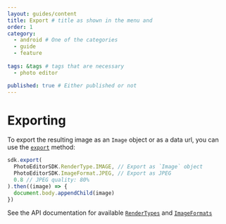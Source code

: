 ```yaml
---
layout: guides/content
title: Export # title as shown in the menu and 
order: 1
category: 
  - android # One of the categories
  - guide
  - feature
  
tags: &tags # tags that are necessary
  - photo editor 

published: true # Either published or not 
---
```



# Exporting

To export the resulting image as an `Image` object or as a data url, you can use the [`export`](http://static.photoeditorsdk.com/docs/html5/PhotoEditorSDK.html#export)
method:

```js
sdk.export(
  PhotoEditorSDK.RenderType.IMAGE, // Export as `Image` object
  PhotoEditorSDK.ImageFormat.JPEG, // Export as JPEG
  0.8 // JPEG quality: 80%
).then((image) => {
  document.body.appendChild(image)
})
```

See the API documentation for available [`RenderTypes`](http://static.photoeditorsdk.com/docs/html5/PhotoEditorSDK.html#.RenderType)
and [`ImageFormats`](http://static.photoeditorsdk.com/docs/html5/PhotoEditorSDK.html#.ImageFormat)
